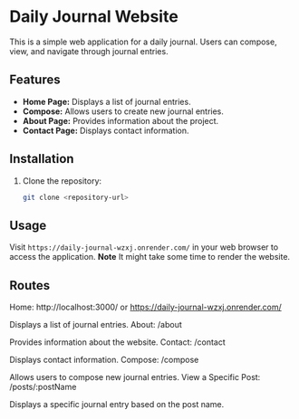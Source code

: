# Daily Journal Website

This is a simple web application for a daily journal. Users can compose, view, and navigate through journal entries.

## Features

- **Home Page:** Displays a list of journal entries.
- **Compose:** Allows users to create new journal entries.
- **About Page:** Provides information about the project.
- **Contact Page:** Displays contact information.

## Installation

1. Clone the repository:

   ```bash
   git clone <repository-url>

## Usage
Visit `https://daily-journal-wzxj.onrender.com/` in your web browser to access the application.
**Note** It might take some time to render the website.



## Routes
Home: http://localhost:3000/ or https://daily-journal-wzxj.onrender.com/

Displays a list of journal entries.
About: /about

Provides information about the website.
Contact: /contact

Displays contact information.
Compose: /compose

Allows users to compose new journal entries.
View a Specific Post: /posts/:postName

Displays a specific journal entry based on the post name.

